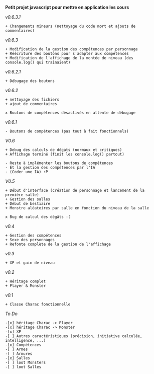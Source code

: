 **Petit projet javascript pour mettre en application les cours**


_v0.6.3.1_

    + Changements mineurs (nettoyage du code mort et ajouts de commentaires)

_v0.6.3_

    + Modification de la gestion des compétences par personnage
    + Réécriture des boutons pour s'adapter aux compétences
    + Modification de l'affichage de la montée de niveau (des console.log() qui trainaient)

_v0.6.2.1_  

    + Débugage des boutons

_v0.6.2_  

    + nettoyage des fichiers  
    + ajout de commentaires  

    x Boutons de compétences désactivés en attente de débugage  

_v0.6.1_  

    - Boutons de compétences (pas tout à fait fonctionnels)  

_V0.6_  

    + Debug des calculs de dégats (normaux et critiques)  
    + Affichage terminé (finit les console.log() partout)  

    - Reste à implémenter les boutons de compétences  
    - Et la gestion des compétences par l'IA  
    - (Coder une IA) :P  

_V0.5_  

    + Début d'interface (création de personnage et lancement de la première salle) 
    + Gestion des salles  
    + Début de bestiaire  
    + Monstre aléatoires par salle en fonction du niveau de la salle 

    x Bug de calcul des dégâts :(  

_v0.4_  

    + Gestion des compétences  
    + Sexe des personnages  
    + Refonte complète de la gestion de l'affichage  

_v0.3_  

    + XP et gain de niveau  

_v0.2_  

    + Héritage complet  
    + Player & Monster  

_v0.1_  

    + Classe Charac fonctionnelle  
    
_To Do_

    -[x] héritage Charac -> Player  
    -[x] héritage Charac -> Monster  
    -[x] XP  
    -[ ] Autres caractéristiques (précision, initiative calculée, intelligence, ...)  
    -[x] Compétences  
    -[ ] Armes  
    -[ ] Armures  
    -[x] Salles  
    -[ ] loot Monsters  
    -[ ] loot Salles  
